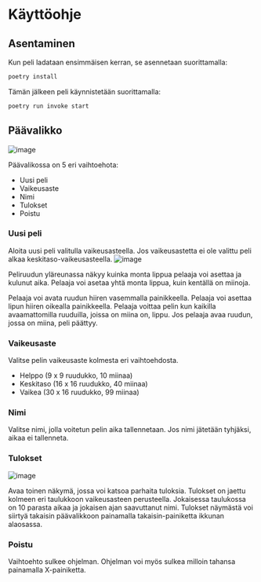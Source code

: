 # Käyttöohje

## Asentaminen
Kun peli ladataan ensimmäisen kerran, se asennetaan suorittamalla:
```bash
poetry install
```

Tämän jälkeen peli käynnistetään suorittamalla:
```bash
poetry run invoke start
```

## Päävalikko
![image](https://user-images.githubusercontent.com/77693693/118402399-775c5980-b672-11eb-8f32-1926d46d8d35.png)

Päävalikossa on 5 eri vaihtoehota:
 * Uusi peli
 * Vaikeusaste
 * Nimi
 * Tulokset
 * Poistu

### Uusi peli
Aloita uusi peli valitulla vaikeusasteella. Jos vaikeusastetta ei ole valittu peli alkaa keskitaso-vaikeusasteella.
![image](https://user-images.githubusercontent.com/77693693/118403056-52b5b100-b675-11eb-8b5f-ec27034e97d0.png)

Peliruudun yläreunassa näkyy kuinka monta lippua pelaaja voi asettaa ja kulunut aika. Pelaaja voi asetaa yhtä monta lippua, kuin kentällä on miinoja.

Pelaaja voi avata ruudun hiiren vasemmalla painikkeella. Pelaaja voi asettaa lipun hiiren oikealla painikkeella. Pelaaja voittaa pelin kun kaikilla avaamattomilla ruuduilla, joissa on miina on, lippu. Jos pelaaja avaa ruudun, jossa on miina, peli päättyy.

### Vaikeusaste
Valitse pelin vaikeusaste kolmesta eri vaihtoehdosta.
 * Helppo (9 x 9 ruudukko, 10 miinaa)
 * Keskitaso (16 x 16 ruudukko, 40 miinaa)
 * Vaikea (30 x 16 ruudukko, 99 miinaa)

### Nimi
Valitse nimi, jolla voitetun pelin aika tallennetaan. Jos nimi jätetään tyhjäksi, aikaa ei tallenneta.

### Tulokset
![image](https://user-images.githubusercontent.com/77693693/118402843-5f85d500-b674-11eb-9994-a5c4ffa90aef.png)

Avaa toinen näkymä, jossa voi katsoa parhaita tuloksia. Tulokset on jaettu kolmeen eri taulukkoon vaikeusasteen perusteella. Jokaisessa taulukossa on 10 parasta aikaa ja jokaisen ajan saavuttanut nimi. Tulokset näymästä voi siirtyä takaisin päävalikkoon painamalla takaisin-painiketta ikkunan alaosassa.

### Poistu
Vaihtoehto sulkee ohjelman. Ohjelman voi myös sulkea milloin tahansa painamalla X-painiketta.
